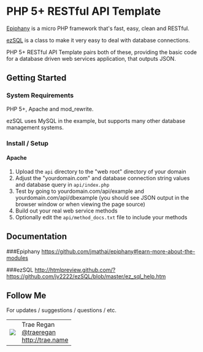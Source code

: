 PHP 5+ RESTful API Template
========================

[Epiphany](https://github.com/jmathai/epiphany) is a micro PHP framework that's fast, easy, clean and RESTful.

[ezSQL](https://github.com/jv2222/ezSQL) is a class to make it very easy to deal with database connections.

PHP 5+ RESTful API Template pairs both of these, providing the basic code for a database driven web services application, that outputs JSON.

## Getting Started

### System Requirements

PHP 5+, Apache and mod_rewrite.

ezSQL uses MySQL in the example, but supports many other database management systems.

### Install / Setup

#### Apache

1. Upload the `api` directory to the "web root" directory of your domain
2. Adjust the "yourdomain.com" and database connection string values and database query in `api/index.php`
3. Test by going to yourdomain.com/api/example and yourdomain.com/api/dbexample (you should see JSON output in the browser window or when viewing the page source)
4. Build out your real web service methods
5. Optionally edit the `api/method_docs.txt` file to include your methods

## Documentation

###Epiphany
<https://github.com/jmathai/epiphany#learn-more-about-the-modules>

###ezSQL
<http://htmlpreview.github.com/?https://github.com/jv2222/ezSQL/blob/master/ez_sql_help.htm>

## Follow Me

For updates / suggestions / questions / etc.
<table>
  <tr>
    <td><img src="http://www.gravatar.com/avatar/86ceadeffc086eb21df5a49787315ff6?s=60"></td><td valign="middle">Trae Regan<br><a href="http://twitter.com/traeregan">@traeregan</a><br><a href="http://trae.name">http://trae.name</a></td>
  </tr>
</table>